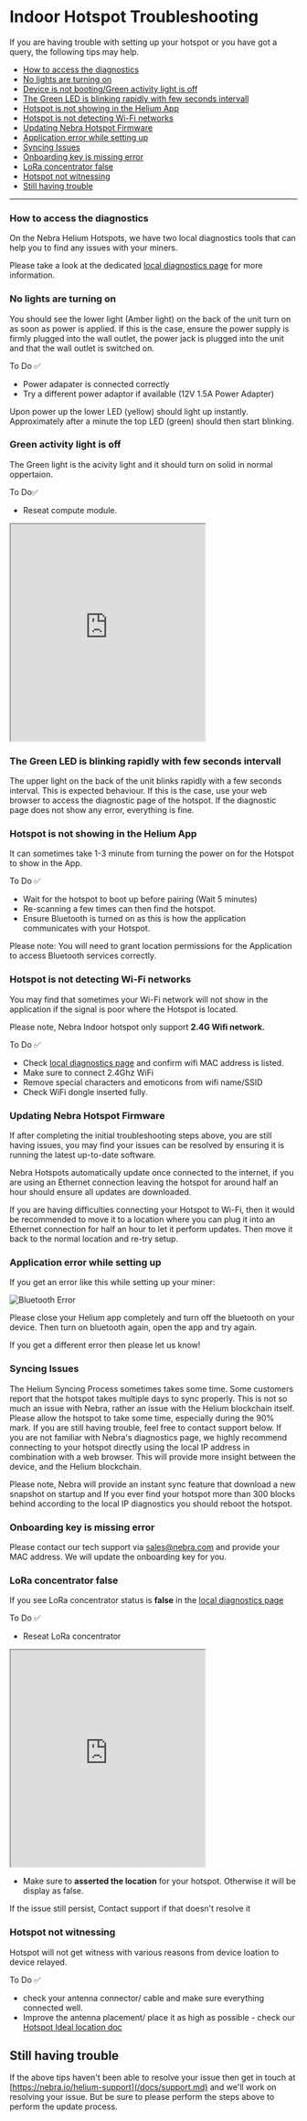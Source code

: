 # Indoor Hotspot Troubleshooting

If you are having trouble with setting up your hotspot or you have got a query, the following tips may help.



* [How to access the diagnostics](#how-to-access-the-diagnostics)
* [No lights are turning on](#no-lights-are-turning-on) 
* [Device is not booting/Green activity light is off](#green-activity-light-is-off)
* [The Green LED is blinking rapidly with few seconds intervall](#the-green-led-is-blinking-rapidly-with-few-seconds-intervall)
* [Hotspot is not showing in the Helium App](#hotspot-is-not-showing-in-the-helium-app)
* [Hotspot is not detecting Wi-Fi networks](#hotspot-is-not-detecting-wi-fi-networks)
* [Updating Nebra Hotspot Firmware](#updating-nebra-hotspot-firmware)
* [Application error while setting up](#application-error-while-setting-up)
* [Syncing Issues](#syncing-issues)
* [Onboarding key is missing error](#onboarding-key-is-missing-error)
* [LoRa concentrator false](#lora-concentrator-false)
* [Hotspot not witnessing](#hotspot-not-witnessing)
* [Still having trouble](#still-having-trouble)

<hr>

### How to access the diagnostics


On the Nebra Helium Hotspots, we have two local diagnostics tools that can help you to find any issues with your miners.
  
Please take a look at the dedicated [local diagnostics page](../handy-guides/local-diagnostics.md) for more information.



### No lights are turning on 


You should see the lower light (Amber light) on the back of the unit turn on as soon as power is applied.
If this is the case, ensure the power supply is firmly plugged into the wall outlet, the power jack is plugged into the unit and that the wall outlet is switched on.

To Do ✅

* Power adapater is connected correctly 
* Try a different power adaptor if available (12V 1.5A Power Adapter)

Upon power up the lower LED (yellow) should light up instantly. Approximately after a minute the top LED (green) should then start blinking.


### Green activity light is off 

The Green light is the acivity light and it should turn on solid in normal oppertaion. 

To Do✅

* Reseat compute module. 

<iframe src="https://drive.google.com/file/d/1hUmol2iXMomSip54j--AHLQ3wCHOUwlO/preview"width="340" height="380"></iframe>


### The Green LED is blinking rapidly with few seconds intervall 

The upper light on the back of the unit blinks rapidly with a few seconds interval. This is expected behaviour. 
If this is the case, use your web browser to access the diagnostic page of the hotspot. If the diagnostic page does not show any error, everything is fine. 


### Hotspot is not showing in the Helium App


It can sometimes take 1-3 minute from turning the power on for the Hotspot to show in the App.

To Do ✅

* Wait for the hotspot to boot up before pairing (Wait 5 minutes)
* Re-scanning a few times can then find the hotspot.
* Ensure Bluetooth is turned on as this is how the application communicates with your Hotspot.

Please note: You will need to grant location permissions for the Application to access Bluetooth services correctly.


### Hotspot is not detecting Wi-Fi networks

You may find that sometimes your Wi-Fi network will not show in the application if the signal is poor where the Hotspot is located.

Please note, Nebra Indoor hotspot only support **2.4G Wifi network.** 

To Do ✅
* Check [local diagnostics page](../handy-guides/local-diagnostics.md) and confirm wifi MAC address is listed. 
* Make sure to connect 2.4Ghz WiFi
* Remove special characters and emoticons from wifi name/SSID
* Check WiFi dongle inserted fully. 


### Updating Nebra Hotspot Firmware

If after completing the initial troubleshooting steps above, you are still having issues, you may find your issues can be resolved by ensuring it is running the latest up-to-date software.

Nebra Hotspots automatically update once connected to the internet, if you are using an Ethernet connection leaving the hotspot for around half an hour should ensure all updates are downloaded.

If you are having difficulties connecting your Hotspot to Wi-Fi, then it would be recommended to move it to a location where you can plug it into an Ethernet connection for half an hour to let it perform updates. Then move it back to the normal location and re-try setup.



### Application error while setting up


If you get an error like this while setting up your miner:

![Bluetooth Error](../media/photos/troubleshooting/bluetooth_error.jpg)

Please close your Helium app completely and turn off the bluetooth on your device. Then turn on bluetooth again, open the app and try again. 

If you get a different error then please let us know!


### Syncing Issues


The Helium Syncing Process sometimes takes some time. Some customers report that the hotspot takes multiple days to sync properly. This is not so much an issue with Nebra, rather an issue with the Helium blockchain itself. Please allow the hotspot to take some time, especially during the 90% mark. If you are still having trouble, feel free to contact support below. If you are not familiar with Nebra's diagnostics page, we highly recommend connecting to your hotspot directly using the local IP address in combination with a web browser. This will provide more insight between the device, and the Helium blockchain.

Please note, Nebra will provide an instant sync feature that download a new snapshot on startup and If you ever find your hotspot more than 300 blocks behind according to the local IP diagnostics you should reboot the hotspot. 


### Onboarding key is missing error

Please contact our tech support via sales@nebra.com and provide your MAC address. We will update the onboarding key for you.


### LoRa concentrator false

If you see LoRa concentrator status is **false** in the [local diagnostics page](../handy-guides/local-diagnostics.md)

To Do ✅

* Reseat LoRa concentrator 
<iframe src="https://drive.google.com/file/d/1ejIEVme4L40zjC71diR7DO2BkYz_ZoIQ/preview" width="340" height="380"></iframe>

* Make sure to **asserted the location** for your hotspot. Otherwise it will be display as false. 


If the issue still persist, Contact support if that doesn't resolve it 

### Hotspot not witnessing

Hotspot will not get witness with various reasons from device loation to device relayed. 

To Do ✅
* check your antenna connector/ cable and make sure everything connected well. 
* Improve the antenna placement/ place it as high as possible - check our [Hotspot Ideal location doc](/docs/handy-guides/hotspot-ideal-location.md)


## Still having trouble

If the above tips haven't been able to resolve your issue then get in touch at  [https://nebra.io/helium-support](/docs/support.md) and we'll work on resolving your issue. But be sure to please perform the steps above to perform the update process.

